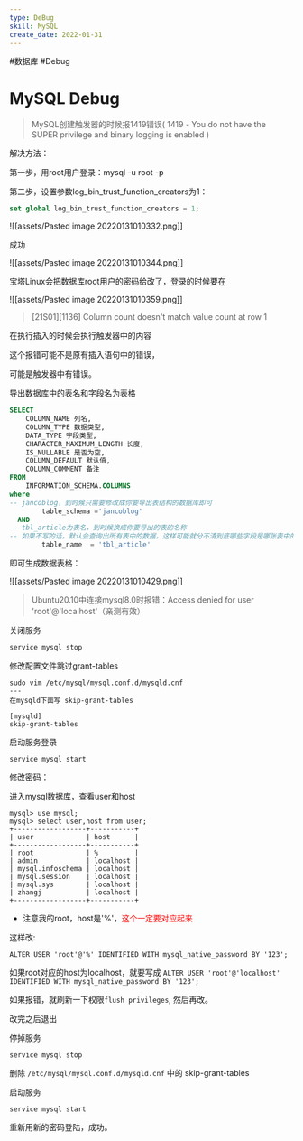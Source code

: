 ```yaml
---
type: DeBug
skill: MySQL
create_date: 2022-01-31
---
```


#数据库 #Debug 

# MySQL Debug


>MySQL创建触发器的时候报1419错误( 1419 - You do not have the SUPER privilege and binary logging is enabled )

解决方法：

第一步，用root用户登录：mysql -u root -p

第二步，设置参数log_bin_trust_function_creators为1：

```sql
set global log_bin_trust_function_creators = 1;
```

![[assets/Pasted image 20220131010332.png]]

成功

![[assets/Pasted image 20220131010344.png]]

宝塔Linux会把数据库root用户的密码给改了，登录的时候要在

![[assets/Pasted image 20220131010359.png]]

>[21S01][1136] Column count doesn't match value count at row 1

在执行插入的时候会执行触发器中的内容

这个报错可能不是原有插入语句中的错误，

可能是触发器中有错误。

导出数据库中的表名和字段名为表格

```sql
SELECT
    COLUMN_NAME 列名,
    COLUMN_TYPE 数据类型,
    DATA_TYPE 字段类型,
    CHARACTER_MAXIMUM_LENGTH 长度,
    IS_NULLABLE 是否为空,
    COLUMN_DEFAULT 默认值,
    COLUMN_COMMENT 备注
FROM
    INFORMATION_SCHEMA.COLUMNS
where
-- jancoblog，到时候只需要修改成你要导出表结构的数据库即可
        table_schema ='jancoblog'
  AND
-- tbl_article为表名，到时候换成你要导出的表的名称
-- 如果不写的话，默认会查询出所有表中的数据，这样可能就分不清到底哪些字段是哪张表中的了，所以还是建议写上要导出的名名称
        table_name  = 'tbl_article'
```

即可生成数据表格：

![[assets/Pasted image 20220131010429.png]]

> Ubuntu20.10中连接mysql8.0时报错：Access denied for user 'root'@'localhost'（亲测有效）

关闭服务

```bash
service mysql stop
```

修改配置文件跳过grant-tables


```
sudo vim /etc/mysql/mysql.conf.d/mysqld.cnf
---
在mysqld下面写 skip-grant-tables

[mysqld]
skip-grant-tables
```

启动服务登录

```
service mysql start
```

修改密码：

进入mysql数据库，查看user和host

```
mysql> use mysql;
mysql> select user,host from user;
+------------------+-----------+
| user             | host      |
+------------------+-----------+
| root             | %         |
| admin            | localhost |
| mysql.infoschema | localhost |
| mysql.session    | localhost |
| mysql.sys        | localhost |
| zhangj           | localhost |
+------------------+-----------+
```

- 注意我的root，host是'%'，<font style="color:red">这个一定要对应起来</font>

这样改:

```
ALTER USER 'root'@'%' IDENTIFIED WITH mysql_native_password BY '123';
```

如果root对应的host为localhost，就要写成 `ALTER USER 'root'@'localhost' IDENTIFIED WITH mysql_native_password BY '123';`

如果报错，就刷新一下权限`flush privileges`, 然后再改。

改完之后退出

停掉服务

```
service mysql stop
```

删除 `/etc/mysql/mysql.conf.d/mysqld.cnf` 中的 skip-grant-tables

启动服务

```
service mysql start
```

重新用新的密码登陆，成功。
